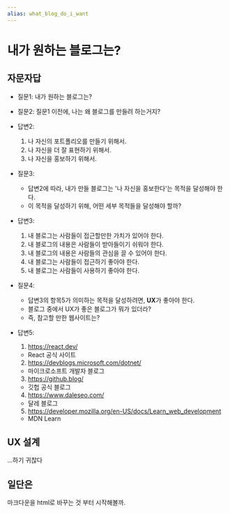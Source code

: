 ```yaml
---
alias: what_blog_do_i_want
---
```


# 내가 원하는 블로그는?

## 자문자답

- 질문1: 내가 원하는 블로그는?
- 질문2: 질문1 이전에, 나는 왜 블로그를 만들려 하는거지?

- 답변2:
  1. 나 자신의 포트폴리오를 만들기 위해서.
  2. 나 자신을 더 잘 표현하기 위해서.
  3. 나 자신을 홍보하기 위해서.

- 질문3: 
  - 답변2에 따라, 내가 만들 블로그는 '나 자신을 홍보한다'는 목적을 달성해야 한다.
  - 이 목적을 달성하기 위해, 어떤 세부 목적들을 달성해야 할까?

- 답변3:
  1. 내 블로그는 사람들이 접근할만한 가치가 있어야 한다.
  2. 내 블로그의 내용은 사람들이 받아들이기 쉬워야 한다.
  3. 내 블로그의 내용은 사람들의 관심을 끌 수 있어야 한다.
  4. 내 블로그는 사람들이 접근하기 좋아야 한다.
  5. 내 블로그는 사람들이 사용하기 좋아야 한다.

- 질문4:
  - 답변3의 항목5가 의미하는 목적을 달성하려면, **UX**가 좋아야 한다.
  - 블로그 중에서 UX가 좋은 블로그가 뭐가 있더라?
  - 즉, 참고할 만한 웹사이트는?

- 답변5:
  1. https://react.dev/
    - React 공식 사이트
  2. https://devblogs.microsoft.com/dotnet/
    - 마이크로소프트 개발자 블로그
  3. https://github.blog/
    - 깃헙 공식 블로그
  4. https://www.daleseo.com/
    - 달레 블로그
  5. https://developer.mozilla.org/en-US/docs/Learn_web_development
    - MDN Learn

## UX 설계

...하기 귀찮다

## 일단은

마크다운을 html로 바꾸는 것 부터 시작해볼까.

